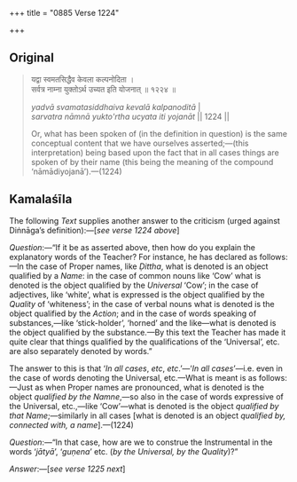 +++
title = "0885 Verse 1224"

+++
## Original 
>
> यद्वा स्वमतसिद्धैव केवला कल्पनोदिता ।  
> सर्वत्र नाम्ना युक्तोऽर्थ उच्यत इति योजनात् ॥ १२२४ ॥ 
>
> *yadvā svamatasiddhaiva kevalā kalpanoditā* \|  
> *sarvatra nāmnā yukto'rtha ucyata iti yojanāt* \|\| 1224 \|\| 
>
> Or, what has been spoken of (in the definition in question) is the same conceptual content that we have ourselves asserted;—(this interpretation) being based upon the fact that in all cases things are spoken of by their name (this being the meaning of the compound ‘nāmādiyojanā’).—(1224)



## Kamalaśīla

The following *Text* supplies another answer to the criticism (urged against Diṅnāga’s definition):—[*see verse 1224 above*]

*Question*:—“If it be as asserted above, then how do you explain the explanatory words of the Teacher? For instance, he has declared as follows:—In the case of Proper names, like *Ḍittha*, what is denoted is an object qualified by a *Name*: in the case of common nouns like ‘Cow’ what is denoted is the object qualified by the *Universal* ‘Cow’; in the case of adjectives, like ‘white’, what is expressed is the object qualified by the *Quality* of ‘whiteness’; in the case of verbal nouns what is denoted is the object qualified by the *Action*; and in the case of words speaking of substances,—like ‘stick-holder’, ‘horned’ and the like—what is denoted is the object qualified by the substance.—By this text the Teacher has made it quite clear that things qualified by the qualifications of the ‘Universal’, etc. are also separately denoted by words.”

The answer to this is that ‘*In all cases*, *etc*, *etc*.’—‘*In all cases*’—i.e. even in the case of words denoting the Universal, etc.—What is meant is as follows:—Just as when Proper names are pronounced, what is denoted is the object *qualified by the Namne*,—so also in the case of words expressive of the Universal, etc.,—like ‘Cow’—what is denoted is the object *qualified by that Name*;—similarly in all cases [what is denoted is an object *qualified by, connected with, a name*].—(1224)

*Question*:—“In that case, how are we to construe the Instrumental in the words ‘*jātyā*’, ‘*guṇena*’ etc. (*by the Universal, by the Quality*)?”

*Answer*:—[*see verse 1225 next*]


